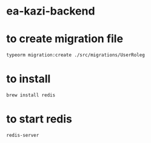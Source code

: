 # ea-kazi-backend




#  to create migration file 

```
typeorm migration:create ./src/migrations/UserRoleg 
```


#  to install 

```
brew install redis
```

#  to start redis


```
redis-server
```